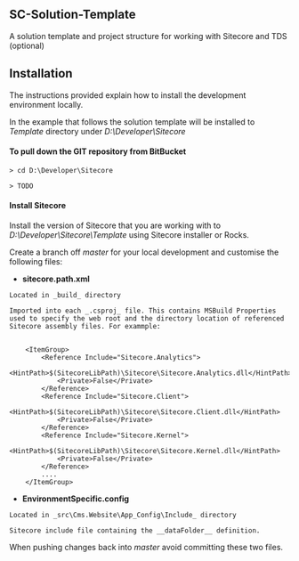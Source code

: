 ## SC-Solution-Template
A solution template and project structure for working with Sitecore and TDS (optional)


## Installation
The instructions provided explain how to install the development environment locally.

In the example  that follows the solution template will be installed to _Template_ directory under _D:\Developer\Sitecore_


#### To pull down the GIT repository from BitBucket

    > cd D:\Developer\Sitecore

    > TODO


#### Install Sitecore
Install the version of Sitecore that you are working  with to _D:\Developer\Sitecore\Template_ using Sitecore installer or Rocks.


Create a branch off _master_ for your local development and customise the following files:

*    __sitecore.path.xml__

    Located in _build_ directory

    Imported into each _.csproj_ file. This contains MSBuild Properties used to specify the web root and the directory location of referenced Sitecore assembly files. For exammple:


        <ItemGroup>
            <Reference Include="Sitecore.Analytics">
                <HintPath>$(SitecoreLibPath)\Sitecore\Sitecore.Analytics.dll</HintPath>
                <Private>False</Private>
            </Reference>
            <Reference Include="Sitecore.Client">
                <HintPath>$(SitecoreLibPath)\Sitecore\Sitecore.Client.dll</HintPath>
                <Private>False</Private>
            </Reference>
            <Reference Include="Sitecore.Kernel">
                <HintPath>$(SitecoreLibPath)\Sitecore\Sitecore.Kernel.dll</HintPath>
                <Private>False</Private>
            </Reference>
            ....
        </ItemGroup>


*    __EnvironmentSpecific.config__

    Located in _src\Cms.Website\App_Config\Include_ directory

    Sitecore include file containing the __dataFolder__ definition. 



When pushing changes back into _master_ avoid committing these two files.



